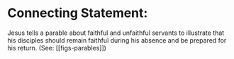 # Connecting Statement:

Jesus tells a parable about faithful and unfaithful servants to illustrate that his disciples should remain faithful during his absence and be prepared for his return. (See: [[figs-parables]])